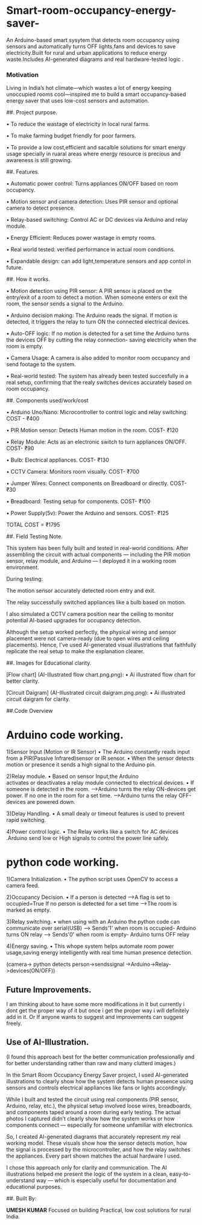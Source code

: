 # Smart-room-occupancy-energy-saver-
An Arduino-based smart sysytem that detects room occupancy using sensors and automatically turns OFF lights,fans and devices to save electricity.Built for rural and urban applications to reduce energy waste.Includes AI-generated diagrams and real hardware-tested logic .

### Motivation
Living in India’s hot climate—which wastes a lot of energy keeping unoccupied rooms cool—inspired me to build a smart occupancy-based energy saver that uses low-cost sensors and automation.


##. Project purpose.

• To reduce the wastage of electricity in
  local rural farms.

• To make farming budget friendly for poor
  farmers.

• To provide a low cost,efficient and
  sacalble solutions for smart energy
  usage specially in ruaral areas where
  energy resource is precious and awareness
  is still growing.

##. Features.

 • Automatic power control: 
   Turns appliances ON/OFF based on room 
   occupancy.

 • Motion sensor and camera detection:
   Uses PIR sensor and optional camera to 
   detect presence.

 • Relay-based switching:
   Control AC or DC devices via Arduino and     relay module.

 • Energy Efficient:
   Reduces power wastage in empty rooms.

 • Real world tested:
   verified performance in actual room          conditions.

 • Expandable design:
   can add light,temperature sensors and app
   contol in future.

##. How it works.

  • Motion detection using PIR sensor:
    A PIR sensor is placed on the entry/exit 
    of a room to detect a motion. When
    someone enters or exit the room, the 
    sensor sends a signal to the Arduino.

  • Arduino decision making:
    The Arduino reads the signal. If motion
    is detected, it triggers the relay to
    turn ON the connected electrical devices.

  • Auto-OFF logic:
    If no motion is detected for a set time
    the Arduino turns the devices OFF by 
    cutting the relay connection- saving 
    electricity when the room is empty.

  • Camera Usage:
    A camera is also added to monitor room 
    occupancy and send footage to the system.

  • Real-world tested:
    The system has already been tested           succesfully in a real setup, confirming
    that the realy switches devices 
    accurately based on room occupancy.


##. Components used/work/cost

  • Arduino Uno/Nano:
    Microcontroller to control logic and 
    relay switching.
  COST - ₹400
  
  • PIR Motion sensor:
    Detects Human motion in the room.
  COST- ₹120

  • Relay Module:
    Acts as an electronic switch to turn 
    appliances ON/OFF.
  COST- ₹90

  • Bulb:
    Electrical appliances.
  COST- ₹130

  • CCTV Camera:
    Monitors room visually.
  COST- ₹700

  • Jumper Wires:
    Connect components on Breadboard or
    directly.
  COST- ₹30

  • Breadboard:
    Testing setup for components.
  COST- ₹100

  • Power Supply(5v):
    Power the Arduino and sensors.
  COST- ₹125

  TOTAL COST = ₹1795

##. Field Testing Note.

This system has been fully built and tested in real-world conditions. After assembling the circuit with actual components — including the PIR motion sensor, relay module, and Arduino — I deployed it in a working room environment.

During testing:

The motion sensor accurately detected room entry and exit.

The relay successfully switched appliances like a bulb based on motion.

I also simulated a CCTV camera position near the ceiling to monitor potential AI-based upgrades for occupancy detection.


Although the setup worked perfectly, the physical wiring and sensor placement were not camera-ready (due to open wires and ceiling placements). Hence, I’ve used AI-generated visual illustrations that faithfully replicate the real setup to make the explanation clearer.


##. Images for Educational clarity.

[Flow chart]
(AI-Illustrated flow chart.png.png):
• Ai illustrated flow chart for better clarity.

[Circuit Daigram]
(AI-Illustrated circuit daigram.png.png):
• Ai illustrated circuit daigram for clarity.

##.Code Overview
# Arduino code working.

1)Sensor Input (Motion or IR Sensor)
• The Arduino constantly reads input from a 
  PIR(Passive Infrared)sensor or IR sensor.
• When the sensor detects motion or presence
  it sends a high signal to the Arduino pin.

2)Relay module.
• Based on sensor Input,the Arduino  
  activates or deactivates a relay module
  connected to electrical devices.
• If someone is detected in the room.
-->Arduino turns the relay ON-devices get 
   power.
  If no one in the room for a set time.
-->Arduino turns the relay OFF-devices are 
   powered down.

3)Delay Handling.
• A small dealy or timeout features is used 
  to prevent rapid switching.

4)Power control logic.
• The Relay works like a switch for AC
  devices .Arduino send low or High signals
  to control the power line safely.

# python code working.

1)Camera Initialization.
• The python script uses OpenCV to access a 
  camera feed.

2)Occupancy Decision.
• If a person is detected
  -->A flag is set to occupied=True
  If no person is detected for a set time
  -->The room is marked as empty.

3)Relay switching.
• when using with an Arduino the python code
  can communicate over serial(USB)
--> Sends'1' when room is occupied- 
    Arduino turns ON relay
--> Sends'0' when room is empty-
    Arduino turns OFF relay

4)Energy saving.
• This whope system helps automate room 
  power usage,saving energy intelligently
  with real time human presence detection.


(camera-> python detects person->sendssignal
->Arduino->Relay->devices(ON/OFF))

## Future Improvements.
I am thinking about to have some more modifications in it but currently i dont get the proper way of it but once i get the proper way i will definitely add in it.
       Or 
If anyone wants to suggest and improvements can suggest freely.

## Use of AI-Illustration.
  (I found this approach best for the better
   communication professionally and for
  better understanding rather than raw and
  many clutterd images.)

In the Smart Room Occupancy Energy Saver project, I used AI-generated illustrations to clearly show how the system detects human presence using sensors and controls electrical appliances like fans or lights accordingly.

While I built and tested the circuit using real components (PIR sensor, Arduino, relay, etc.), the physical setup involved loose wires, breadboards, and components taped around a room during early testing. The actual photos I captured didn’t clearly show how the system works or how components connect — especially for someone unfamiliar with electronics.

So, I created AI-generated diagrams that accurately represent my real working model. These visuals show how the sensor detects motion, how the signal is processed by the microcontroller, and how the relay switches the appliances. Every part shown matches the actual hardware I used.

I chose this approach only for clarity and communication. The AI illustrations helped me present the logic of the system in a clean, easy-to-understand way — which is especially useful for documentation and educational purposes.


##. Built By:

**UMESH KUMAR** 
Focused on building Practical, low cost solutions for rural India.



  
 

    

    
  
    
    
    

   
   
